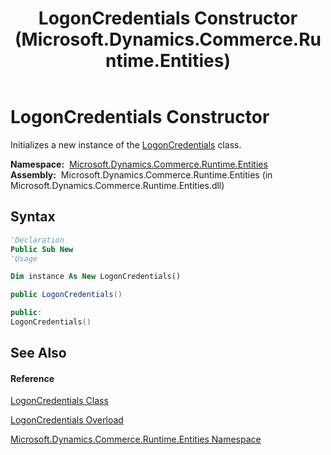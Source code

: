 ﻿---
title: LogonCredentials Constructor  (Microsoft.Dynamics.Commerce.Runtime.Entities)
TOCTitle: LogonCredentials Constructor
ms:assetid: M:Microsoft.Dynamics.Commerce.Runtime.Entities.LogonCredentials.#ctor
ms:mtpsurl: https://technet.microsoft.com/en-us/library/microsoft.dynamics.commerce.runtime.entities.logoncredentials.logoncredentials(v=AX.60)
ms:contentKeyID: 65322041
ms.date: 05/18/2015
mtps_version: v=AX.60
dev_langs:
- vb
- csharp
- c++
---

# LogonCredentials Constructor

Initializes a new instance of the [LogonCredentials](logoncredentials-class-microsoft-dynamics-commerce-runtime-entities.md) class.

**Namespace:**  [Microsoft.Dynamics.Commerce.Runtime.Entities](microsoft-dynamics-commerce-runtime-entities-namespace.md)  
**Assembly:**  Microsoft.Dynamics.Commerce.Runtime.Entities (in Microsoft.Dynamics.Commerce.Runtime.Entities.dll)

## Syntax

``` vb
'Declaration
Public Sub New
'Usage

Dim instance As New LogonCredentials()
```

``` csharp
public LogonCredentials()
```

``` c++
public:
LogonCredentials()
```

## See Also

#### Reference

[LogonCredentials Class](logoncredentials-class-microsoft-dynamics-commerce-runtime-entities.md)

[LogonCredentials Overload](logoncredentials-constructor-microsoft-dynamics-commerce-runtime-entities.md)

[Microsoft.Dynamics.Commerce.Runtime.Entities Namespace](microsoft-dynamics-commerce-runtime-entities-namespace.md)

